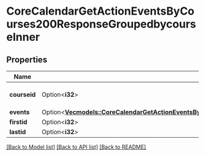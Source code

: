 # CoreCalendarGetActionEventsByCourses200ResponseGroupedbycourseInner

## Properties

Name | Type | Description | Notes
------------ | ------------- | ------------- | -------------
**courseid** | Option<**i32**> | courseid | [optional][default to null]
**events** | Option<[**Vec<models::CoreCalendarGetActionEventsByCourses200ResponseGroupedbycourseInnerEventsInner>**](core_calendar_get_action_events_by_courses_200_response_groupedbycourse_inner_events_inner.md)> |  | [optional]
**firstid** | Option<**i32**> | firstid | [optional]
**lastid** | Option<**i32**> | lastid | [optional]

[[Back to Model list]](../README.md#documentation-for-models) [[Back to API list]](../README.md#documentation-for-api-endpoints) [[Back to README]](../README.md)


